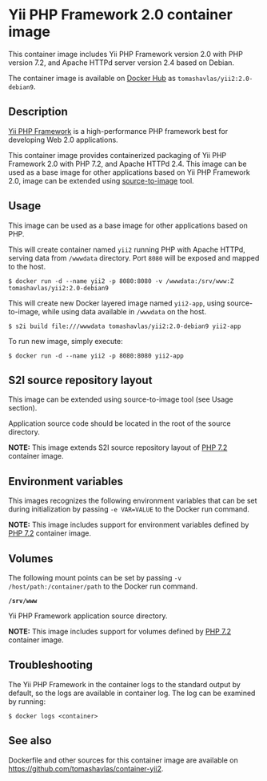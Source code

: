 Yii PHP Framework 2.0 container image
=====================================

This container image includes Yii PHP Framework version 2.0 with PHP version 7.2, and Apache HTTPd server version 2.4 based on Debian.

The container image is available on [Docker Hub](https://hub.docker.com/r/tomashavlas/yii2) as
`tomashavlas/yii2:2.0-debian9`.


Description
-----------

[Yii PHP Framework](http://www.yiiframework.com/) is a high-performance PHP framework best for developing Web 2.0 applications.

This container image provides containerized packaging of Yii PHP Framework 2.0 with PHP 7.2, and Apache HTTPd 2.4.
This image can be used as a base image for other applications based on Yii PHP Framework 2.0, 
image can be extended using [source-to-image](https://github.com/openshift/source-to-image) tool.


Usage
-----

This image can be used as a base image for other applications based on PHP.

This will create container named `yii2` running PHP with Apache HTTPd, serving data from `/wwwdata` directory.
Port `8080` will be exposed and mapped to the host.

```
$ docker run -d --name yii2 -p 8080:8080 -v /wwwdata:/srv/www:Z tomashavlas/yii2:2.0-debian9
```

This will create new Docker layered image named `yii2-app`, using source-to-image, while using data available in `/wwwdata` on the host.

```
$ s2i build file:///wwwdata tomashavlas/yii2:2.0-debian9 yii2-app
```

To run new image, simply execute:

```
$ docker run -d --name yii2 -p 8080:8080 yii2-app
```


S2I source repository layout
----------------------------

This image can be extended using source-to-image tool (see Usage section).

Application source code should be located in the root of the source directory.

**NOTE:**
This image extends S2I source repository layout of [PHP 7.2](https://github.com/tomashavlas/container-php-httpd/tree/master/7.2#s2i-source-repository-layout) container image.



Environment variables
---------------------

This images recognizes the following environment variables that can be set during initialization by passing `-e VAR=VALUE` to the Docker run command.

**NOTE:** 
This image includes support for environment variables defined by [PHP 7.2](https://github.com/tomashavlas/container-php-httpd/tree/master/7.2#environment-variables) container image.


Volumes
-------

The following mount points can be set by passing `-v /host/path:/container/path` to the Docker run command.

**`/srv/www`**

Yii PHP Framework application source directory.

**NOTE:** 
This image includes support for volumes defined by [PHP 7.2](https://github.com/tomashavlas/container-php-httpd/tree/master/7.2#volumes) container image.


Troubleshooting
---------------

The Yii PHP Framework in the container logs to the standard output by default, so the logs are available in container log.
The log can be examined by running:

```
$ docker logs <container>
```


See also
--------

Dockerfile and other sources for this container image are available on https://github.com/tomashavlas/container-yii2.
